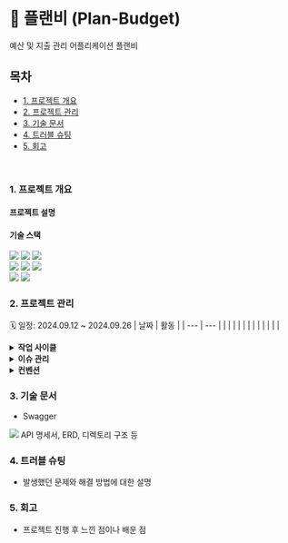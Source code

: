 # 📒 플랜비 (Plan-Budget)
예산 및 지출 관리 어플리케이션 플랜비

## 목차
- [1. 프로젝트 개요](#1-프로젝트-개요)
- [2. 프로젝트 관리](#2-프로젝트-관리)
- [3. 기술 문서](#3-기술-문서)
- [4. 트러블 슈팅](#4-트러블-슈팅)
- [5. 회고](#5-회고)

<br>

### 1. 프로젝트 개요
#### 프로젝트 설명
#### 기술 스택
<div align=left> 
  <img src="https://img.shields.io/badge/java 17-007396?style=for-the-badge&logo=java&logoColor=white">
  <img src="https://img.shields.io/badge/spring boot-6DB33F?style=for-the-badge&logo=springboot&logoColor=white">
  <img src="https://img.shields.io/badge/spring data jpa-6DB33F?style=for-the-badge&logo=spring&logoColor=white">
</div>

<div align=left> 
  <img src="https://img.shields.io/badge/mariadb-003545?style=for-the-badge&logo=mariadb&logoColor=white">
  <img src="https://img.shields.io/badge/docker-2496ED?style=for-the-badge&logo=docker&logoColor=white">
  <img src="https://img.shields.io/badge/dbeaver-372923?style=for-the-badge&logo=dbeaver&logoColor=white">
</div>

<div align=left> 
  <img src="https://img.shields.io/badge/intellij IDEA-000085?style=for-the-badge&logo=intellijidea&logoColor=white">
  <img src="https://img.shields.io/badge/Github-181717?style=for-the-badge&logo=Github&logoColor=white">
</div>

### 2. 프로젝트 관리
🗓️ 일정: 2024.09.12 ~ 2024.09.26
| 날짜 | 활동 |
| --- | --- |
|  |   |
|  |  |
| |  |
|  | |

</details>

<details>
<summary><strong>작업 사이클</strong></summary>
  
1. 이슈 생성
2. 브랜치 생성
3. 코드 작성
4. PR 생성
5. main 브랜치로 Push & Merge
</details>

<details>
<summary><strong>이슈 관리</strong></summary>
<img src=https://github.com/user-attachments/assets/7a7194f5-17f1-4632-9be1-c2efa7fa47a5>
</details>

<details>
<summary><strong>컨벤션</strong></summary>

- **Branch**
    - **전략**

      | Branch Type | Description |
      | --- | --- |
      | `main` | 개인 프로젝트이므로 개발 브랜치를 나누지 않고 진행. 기능 개발후 바로 merge |
      | `feature` | 개발할 branch, 기능 단위로 생성하기, 할 일 issue 등록 후 branch 생성 및 작업 |

    - **네이밍**
        - `{header}/#{issue number}`
        - 예) `feat/#1`

- **커밋 메시지 규칙**
    ```bash
    > [HEADER] : 기능 요약
    
    - [CHORE]: 내부 파일 수정
    - [FEAT] : 새로운 기능 구현
    - [ADD] : FEAT 이외의 부수적인 코드 추가, 라이브러리 추가, 새로운 파일 생성 시
    - [FIX] : 코드 수정, 버그, 오류 해결
    - [DEL] : 쓸모없는 코드 삭제
    - [DOCS] : README나 WIKI 등의 문서 개정
    - [MOVE] : 프로젝트 내 파일이나 코드의 이동
    - [RENAME] : 파일 이름의 변경
    - [MERGE]: 다른 브렌치를 merge하는 경우
    - [STYLE] : 코드가 아닌 스타일 변경을 하는 경우
    - [INIT] : Initial commit을 하는 경우
    - [REFACTOR] : 로직은 변경 없는 클린 코드를 위한 코드 수정
    
    ex) [FEAT] 게시글 목록 조회 API 구현
    ex) [FIX] 내가 작성하지 않은 리뷰 볼 수 있는 버그 해결
    ```
</details>

### 3. 기술 문서
- Swagger
<img src=https://github.com/user-attachments/assets/557008f2-2c98-486d-a86c-d1409c473dd1>
API 명세서, ERD, 디렉토리 구조 등

### 4. 트러블 슈팅
- 발생했던 문제와 해결 방법에 대한 설명

### 5. 회고
- 프로젝트 진행 후 느낀 점이나 배운 점
